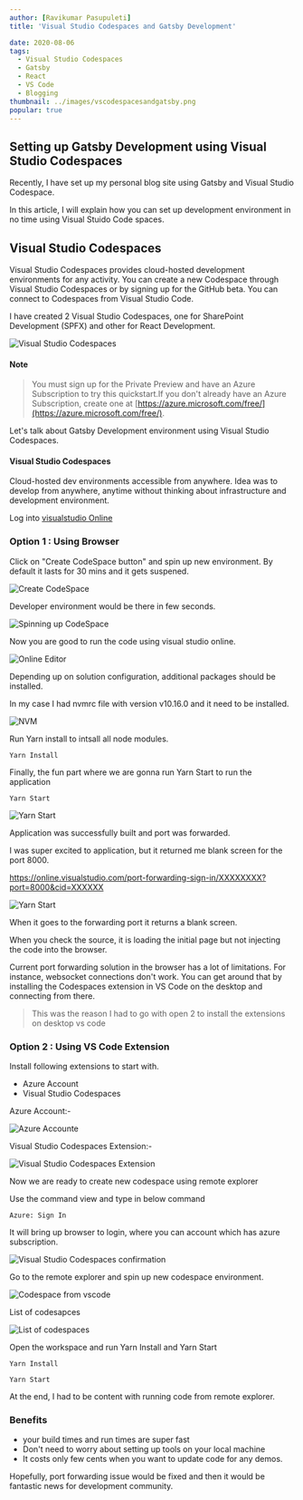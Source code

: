 ```yaml
---
author: [Ravikumar Pasupuleti]
title: 'Visual Studio Codespaces and Gatsby Development'

date: 2020-08-06
tags:
  - Visual Studio Codespaces
  - Gatsby
  - React
  - VS Code
  - Blogging
thumbnail: ../images/vscodespacesandgatsby.png
popular: true
---
```


## Setting up Gatsby Development using Visual Studio Codespaces

Recently, I have set up my personal blog site using Gatsby and Visual Studio Codespace.

In this article, I will explain how you can set up development environment in no time using Visual Stuido Code spaces.

## Visual Studio Codespaces

Visual Studio Codespaces provides cloud-hosted development environments for any activity. You can create a new Codespace through Visual Studio Codespaces or by signing up for the GitHub beta. You can connect to Codespaces from Visual Studio Code.

I have created 2 Visual Studio Codespaces, one for SharePoint Development (SPFX) and other for React Development.

![Visual Studio Codespaces](../images/codespacesspfxandgatsby.png)

#### Note

> You must sign up for the Private Preview and have an Azure Subscription to try this quickstart.If you don't already have an Azure Subscription, create one at [https://azure.microsoft.com/free/](https://azure.microsoft.com/free/).

Let's talk about Gatsby Development environment using Visual Studio Codespaces.

#### Visual Studio Codespaces

Cloud-hosted dev environments accessible from anywhere. Idea was to develop from anywhere, anytime without thinking about infrastructure and development environment.

Log into [visualstudio Online ](https://online.visualstudio.com/environments)

### Option 1 : Using Browser

Click on "Create CodeSpace button" and spin up new environment. By default it lasts for 30 mins and it gets suspened.

![Create CodeSpace](../images/createblogcodespace.png)

Developer environment would be there in few seconds.

![Spinning up CodeSpace](../images/gatsbyvscode.png)

Now you are good to run the code using visual studio online.

![Online Editor](../images/vscodeonlineeditor.png)

Depending up on solution configuration, additional packages should be installed.

In my case I had nvmrc file with version v10.16.0 and it need to be installed.

![NVM](../images/installnvmmissing.png)

Run Yarn install to intsall all node modules.

```console
Yarn Install
```

Finally, the fun part where we are gonna run Yarn Start to run the application

```console
Yarn Start
```

![Yarn Start](../images/yarnstart.png)

Application was successfully built and port was forwarded.

I was super excited to application, but it returned me blank screen for the port 8000.

https://online.visualstudio.com/port-forwarding-sign-in/XXXXXXXX?port=8000&cid=XXXXXX

![Yarn Start](../images/m365expertsgatsby1.png)

When it goes to the forwarding port it returns a blank screen.

When you check the source, it is loading the initial page but not injecting the code into the browser.

Current port forwarding solution in the browser has a lot of limitations. For instance, websocket connections don't work. You can get around that by installing the Codespaces extension in VS Code on the desktop and connecting from there.

> This was the reason I had to go with open 2 to install the extensions on desktop vs code

### Option 2 : Using VS Code Extension

Install following extensions to start with.

- Azure Account
- Visual Studio Codespaces

Azure Account:-

![Azure Accounte](../images/installAzureAccountextension.png)

Visual Studio Codespaces Extension:-

![Visual Studio Codespaces Extension](../images/vscodespaceextension.png)

Now we are ready to create new codespace using remote explorer

Use the command view and type in below command

```console
Azure: Sign In
```

It will bring up browser to login, where you can account which has azure subscription.

![Visual Studio Codespaces confirmation](../images/vscodesignfromvscodedesktop.png)

Go to the remote explorer and spin up new codespace environment.

![Codespace from vscode](../images/spincodespacefromvscode1.png)

List of codesapces

![List of codespaces](../images/remoteexplorervscode.png)

Open the workspace and run Yarn Install and Yarn Start

```console
Yarn Install
```

```console
Yarn Start
```

At the end, I had to be content with running code from remote explorer.

### Benefits

- your build times and run times are super fast
- Don't need to worry about setting up tools on your local machine
- It costs only few cents when you want to update code for any demos.

Hopefully, port forwarding issue would be fixed and then it would be fantastic news for development community.
